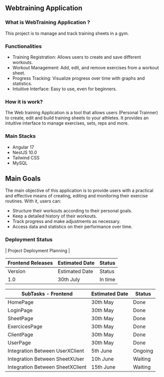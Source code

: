 ## Webtraining Application

### What is WebTraining Application ?

This project is to manage and track training sheets in a gym.

### Functionalities

- Training Registration: Allows users to create and save different workouts.
- Workout Management: Add, edit, and remove exercises from a workout sheet.
- Progress Tracking: Visualize progress over time with graphs and statistics.
- Intuitive Interface: Easy to use, even for beginners.

### How it is work?

The Web training Application is a tool that allows users (Personal Trainner) to create, edit and build training sheets to your athletes. It provides an intuitive interface to manage exercises, sets, reps and more.

### Main Stacks

- Angular 17
- NestJS 10.0
- Tailwind CSS
- MySQL

## Main Goals

The main objective of this application is to provide users with a practical and effective means of creating, editing and monitoring their exercise routines. With it, users can:

- Structure their workouts according to their personal goals.
- Keep a detailed history of their workouts.
- Track progress and make adjustments as necessary.
- Access data and statistics on their performance over time.

### Deployment Status

| Project Deployment Planning |

| Frontend Releases | Estimated Date | Status  |
  |-------------------|----------------|---------|
| Version           | Estimated Date | Status  |
| 1.0               | 30th July      | In time |

| SubTasks - Frontend              | Estimated Date | Status  |
  |----------------------------------|----------------|---------|
| HomePage                         | 30th May       | Done    |
| LoginPage                        | 30th May       | Done    |
| SheetPage                        | 30th May       | Done    |
| ExercicesPage                    | 30th May       | Done    |
| ClientPage                       | 30th May       | Done    |
| UserPage                         | 30th May       | Done    |
| Integration Between UserXClient  | 5th June       | Ongoing |
| Integration Between SheetXUser   | 10h June       | Waiting |
| Integration Between SheetXClient | 15th June      | Waiting |
  
